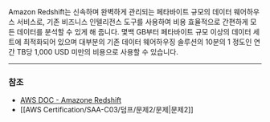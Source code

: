 Amazon Redshift는 신속하며 완벽하게 관리되는 페타바이트 규모의 데이터 웨어하우스 서비스로, 기존 비즈니스 인텔리전스 도구를 사용하여 비용 효율적으로 간편하게 모든 데이터를 분석할 수 있게 해 줍니다. 몇백 GB부터 페타바이트 규모 이상의 데이터 세트에 최적화되어 있으며 대부분의 기존 데이터 웨어하우징 솔루션의 10분의 1 정도인 연간 TB당 1,000 USD 미만의 비용으로 사용할 수 있습니다.

---
### 참조
- [AWS DOC - Amazone Redshift](https://docs.aws.amazon.com/ko_kr/redshift/)
- [[AWS Certification/SAA-C03/덤프/문제2/문제|문제2]]